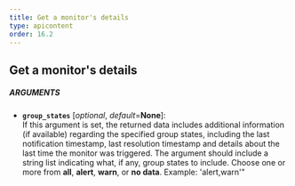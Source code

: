 ```yaml
---
title: Get a monitor's details
type: apicontent
order: 16.2
---
```

## Get a monitor's details
##### ARGUMENTS
* **`group_states`** [*optional*, *default*=**None**]:  
    If this argument is set, the returned data includes additional information (if available) regarding the specified group states, including the last notification timestamp, last resolution timestamp and details about the last time the monitor was triggered. The argument should include a string list indicating what, if any, group states to include. Choose one or more from **all**, **alert**, **warn**, or **no data**. Example: 'alert,warn'" 